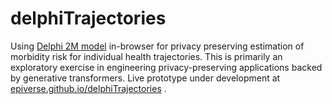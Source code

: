 # delphiTrajectories
Using [Delphi 2M model](https://www.nature.com/articles/s41586-025-09529-3) in-browser for privacy preserving estimation of morbidity risk for individual health trajectories. This is primarily an exploratory exercise in engineering privacy-preserving applications backed by generative transformers. Live prototype under development at [epiverse.github.io/delphiTrajectories](https://epiverse.github.io/delphiTrajectories) .
